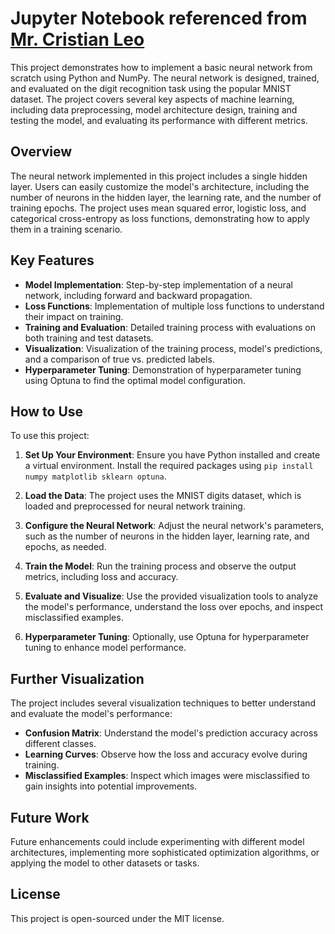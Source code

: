 # Jupyter Notebook referenced from [Mr. Cristian Leo](https://towardsdatascience.com/the-math-behind-neural-networks-a34a51b93873)



This project demonstrates how to implement a basic neural network from scratch using Python and NumPy. The neural network is designed, trained, and evaluated on the digit recognition task using the popular MNIST dataset. The project covers several key aspects of machine learning, including data preprocessing, model architecture design, training and testing the model, and evaluating its performance with different metrics.

## Overview

The neural network implemented in this project includes a single hidden layer. Users can easily customize the model's architecture, including the number of neurons in the hidden layer, the learning rate, and the number of training epochs. The project uses mean squared error, logistic loss, and categorical cross-entropy as loss functions, demonstrating how to apply them in a training scenario.

## Key Features

- **Model Implementation**: Step-by-step implementation of a neural network, including forward and backward propagation.
- **Loss Functions**: Implementation of multiple loss functions to understand their impact on training.
- **Training and Evaluation**: Detailed training process with evaluations on both training and test datasets.
- **Visualization**: Visualization of the training process, model's predictions, and a comparison of true vs. predicted labels.
- **Hyperparameter Tuning**: Demonstration of hyperparameter tuning using Optuna to find the optimal model configuration.

## How to Use

To use this project:

1. **Set Up Your Environment**: Ensure you have Python installed and create a virtual environment. Install the required packages using `pip install numpy matplotlib sklearn optuna`.

2. **Load the Data**: The project uses the MNIST digits dataset, which is loaded and preprocessed for neural network training.

3. **Configure the Neural Network**: Adjust the neural network's parameters, such as the number of neurons in the hidden layer, learning rate, and epochs, as needed.

4. **Train the Model**: Run the training process and observe the output metrics, including loss and accuracy.

5. **Evaluate and Visualize**: Use the provided visualization tools to analyze the model's performance, understand the loss over epochs, and inspect misclassified examples.

6. **Hyperparameter Tuning**: Optionally, use Optuna for hyperparameter tuning to enhance model performance.

## Further Visualization

The project includes several visualization techniques to better understand and evaluate the model's performance:

- **Confusion Matrix**: Understand the model's prediction accuracy across different classes.
- **Learning Curves**: Observe how the loss and accuracy evolve during training.
- **Misclassified Examples**: Inspect which images were misclassified to gain insights into potential improvements.

## Future Work

Future enhancements could include experimenting with different model architectures, implementing more sophisticated optimization algorithms, or applying the model to other datasets or tasks.

## License

This project is open-sourced under the MIT license.

